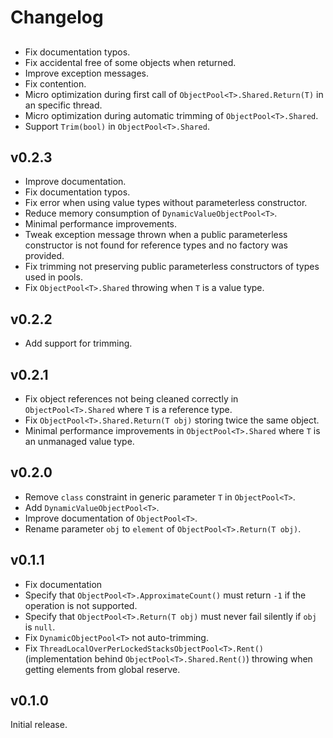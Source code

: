 # Changelog

##
- Fix documentation typos.
- Fix accidental free of some objects when returned.
- Improve exception messages.
- Fix contention.
- Micro optimization during first call of `ObjectPool<T>.Shared.Return(T)` in an specific thread.
- Micro optimization during automatic trimming of `ObjectPool<T>.Shared`.
- Support `Trim(bool)` in `ObjectPool<T>.Shared`.

## v0.2.3
- Improve documentation.
- Fix documentation typos.
- Fix error when using value types without parameterless constructor.
- Reduce memory consumption of `DynamicValueObjectPool<T>`.
- Minimal performance improvements.
- Tweak exception message thrown when a public parameterless constructor is not found for reference types and no factory was provided.
- Fix trimming not preserving public parameterless constructors of types used in pools.
- Fix `ObjectPool<T>.Shared` throwing when `T` is a value type.

## v0.2.2
- Add support for trimming.

## v0.2.1
- Fix object references not being cleaned correctly in `ObjectPool<T>.Shared` where `T` is a reference type.
- Fix `ObjectPool<T>.Shared.Return(T obj)` storing twice the same object.
- Minimal performance improvements in `ObjectPool<T>.Shared` where `T` is an unmanaged value type.

## v0.2.0
- Remove `class` constraint in generic parameter `T` in `ObjectPool<T>`.
- Add `DynamicValueObjectPool<T>`. 
- Improve documentation of `ObjectPool<T>`.
- Rename parameter `obj` to `element` of `ObjectPool<T>.Return(T obj)`.

## v0.1.1
- Fix documentation
- Specify that `ObjectPool<T>.ApproximateCount()` must return `-1` if the operation is not supported.
- Specify that `ObjectPool<T>.Return(T obj)` must never fail silently if `obj` is `null`.
- Fix `DynamicObjectPool<T>` not auto-trimming.
- Fix `ThreadLocalOverPerLockedStacksObjectPool<T>.Rent()` (implementation behind `ObjectPool<T>.Shared.Rent()`) throwing when getting elements from global reserve.

## v0.1.0
Initial release.
